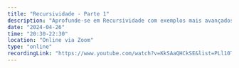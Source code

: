 ```yaml
---
title: "Recursividade - Parte 1"
description: "Aprofunde-se em Recursividade com exemplos mais avançados e aplicações práticas. Descubra como essa poderosa técnica resolve problemas complexos de forma elegante e eficiente!"
date: "2024-04-26"
time: "20:30-22:30"
location: "Online via Zoom"
type: "online"
recordingLink: "https://www.youtube.com/watch?v=KkSAaQHCkSE&list=PLl10TyPY67Jgbh4QdRlRKr-7PjB9i5hWg"
---
```

